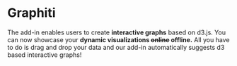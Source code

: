 # Graphiti

The add-in enables users to create **interactive graphs** based on d3.js. You can now showcase your **dynamic visualizations ~~online~~ offline.** All you have to do is drag and drop your data and our add-in automatically suggests d3 based interactive graphs!
